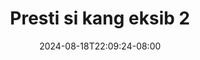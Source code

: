 --- 
title: "Presti si kang eksib 2"
description: "streaming  video bokep Presti si kang eksib 2 durasi panjang full vidio  "
date: 2024-08-18T22:09:24-08:00
file_code: "cgoega5037tw"
draft: false
cover: "cg4tqqwre17lq6jh.jpg"
tags: ["Presti", "kang", "eksib", "bokep-indo", "bokep-viral", "bokep-ig"]
length: 127
fld_id: "1483076"
foldername: "A presti hastuti"
categories: ["A presti hastuti"]
views: 0
---